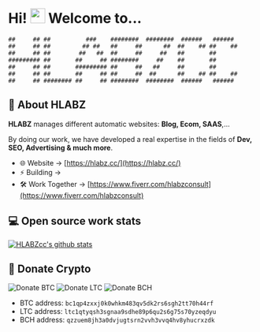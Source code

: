 # Hi! <img src="https://media.giphy.com/media/hvRJCLFzcasrR4ia7z/giphy.gif" width="30px" height="30px"> Welcome to...

```
##     ## ##          ###    ########  ########  ######   ######  
##     ## ##         ## ##   ##     ##      ##  ##    ## ##    ## 
##     ## ##        ##   ##  ##     ##     ##   ##       ##       
######### ##       ##     ## ########     ##    ##       ##       
##     ## ##       ######### ##     ##   ##     ##       ##       
##     ## ##       ##     ## ##     ##  ##      ##    ## ##    ## 
##     ## ######## ##     ## ########  ########  ######   ######                                                                                                                        
```
## 🚀 About HLABZ

**HLABZ** manages different automatic websites: **Blog, Ecom, SAAS**,... 

By doing our work, we have developed a real expertise in the fields of **Dev, SEO, Advertising & much more**.

- 🌐 Website -> [https://hlabz.cc/](https://hlabz.cc/)
- ⚡️ Building -> 
- 🛠 Work Together -> [https://www.fiverr.com/hlabzconsult](https://www.fiverr.com/hlabzconsult)

## 💻 Open source work stats

[![HLABZcc's github stats](https://github-readme-stats.vercel.app/api?username=HLABZcc&theme=tokyonight&show_icons=true)](https://github.com/HLABZcc)

## 🎁 Donate Crypto

![Donate BTC](https://user-images.githubusercontent.com/106092954/169848186-ce4f7702-c9ff-4d76-b66f-253156fd7b78.png)  ![Donate LTC](https://user-images.githubusercontent.com/106092954/169848564-e78402e8-6d19-41ec-a0dd-80f0669298bd.png)  ![Donate BCH](https://user-images.githubusercontent.com/106092954/169848724-9c78a57e-7009-49e4-afa3-11d7c93063ea.png)

- BTC address: ```bc1qp4zxxj0k0whkm483qv5dk2rs6sgh2tt70h44rf```
- LTC address: ```ltc1qtyqsh3sgnaa9sdhe89p6qu2s6g75s70yzeqdyu```
- BCH address: ```qzzuem8jh3a0dvjugtsrn2vvh3vvq4hv8yhucrxzdk```

<!--
**HLABZcc/HLABZcc** is a ✨ _special_ ✨ repository because its `README.md` (this file) appears on your GitHub profile.
-->
